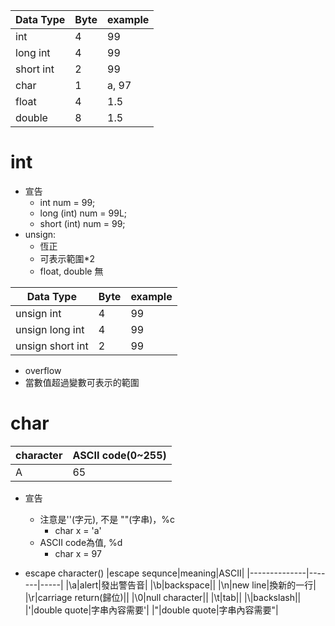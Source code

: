 
|Data Type|Byte|example|
|---------|----|-------|
|int|4|99|
|long int|4|99|
|short int|2|99|
|char|1|a, 97|
|float|4|1.5|
|double|8|1.5|

# int 
- 宣告
  - int num = 99;
  - long (int) num = 99L;
  - short (int) num = 99;
- unsign: 
  - 恆正
  - 可表示範圍*2
  - float, double 無

|Data Type|Byte|example|
|---------|----|-------|
|unsign int|4|99|
|unsign long int|4|99|
|unsign short int|2|99|

- overflow
- 當數值超過變數可表示的範圍

# char
|character|ASCII code(0~255)|
|---------|----------|
|A|65|

- 宣告  
  - 注意是''(字元), 不是 ""(字串)，%c
    - char x = 'a'   
  - ASCII code為值, %d
    - char x = 97 

- escape character(\)
|escape sequnce|meaning|ASCII|
|--------------|-------|-----|
|\a|alert|發出警告音|
|\b|backspace||
|\n|new line|換新的一行|
|\r|carriage return(歸位)||
|\0|null character||
|\t|tab||
|\\|backslash||
|\'|double quote|字串內容需要'|
|\"|double quote|字串內容需要"|

# 
